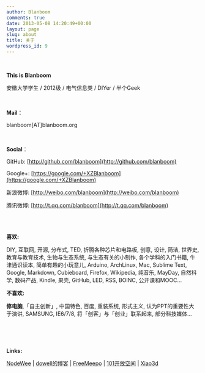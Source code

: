 ```yaml
---
author: Blanboom
comments: true
date: 2013-05-08 14:20:49+00:00
layout: page
slug: about
title: 关于
wordpress_id: 9
---
```



<br/>

**This is Blanboom**

安徽大学学生 / 2012级 / 电气信息类 / DIYer / 半个Geek

<br/>

**Mail**：

blanboom[AT]blanboom.org

<br/>

**Social**：

GitHub: [http://github.com/blanboom](http://github.com/blanboom)

Google+: [https://google.com/+XZBlanboom](https://google.com/+XZBlanboom)

新浪微博: [http://weibo.com/blanboom](http://weibo.com/blanboom)

腾讯微博: [http://t.qq.com/blanboom](http://t.qq.com/blanboom)

<br/>
<br/>


**喜欢:**

DIY, 互联网, 开源, 分布式, TED, 折腾各种芯片和电路板, 创意, 设计, 简洁, 世界史, 教育与教育技术, 生物与生态系统, 与生态有关的小制作, 各个学科的入门书籍, 牛津通识读本, 简单有趣的小玩意儿, Arduino, ArchLinux, Mac, Sublime Text, Google, Markdown, Cubieboard, Firefox, Wikipedia, 纯音乐, MayDay, 自然科学, 数码产品, Kindle, 果壳, GitHub, LED, RSS, BOINC, 公开课和MOOC...


**不喜欢:**

**修电脑**,「自主创新」, 中国特色, 百度, 重装系统, 形式主义, 认为PPT的重要性大于演讲, SAMSUNG, IE6/7/8, 将「创客」与「创业」联系起来, 部分科技媒体...

<br/>
<br/>
<br/>

**Links:**

[NodeWee](http://dramatea.github.io)  |  [dowell的博客](http://dowell.miclove.cn/)  |  [FreeMeepo](http://www.freemeepo.com/blog/)  |  [101开放空间](http://site.douban.com/174634/) | [Xiao3d](http://xiao3d.org)